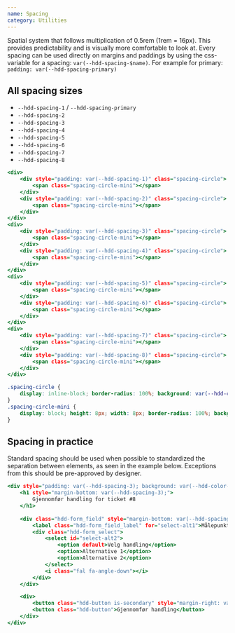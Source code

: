 ```yaml
---
name: Spacing
category: Utilities
---
```


Spatial system that follows multiplication of 0.5rem (1rem = 16px). This provides predictability and is visually more comfortable to look at. Every spacing can be used directly on margins and paddings by using the css-variable for a spacing: `var(--hdd-spacing-$name)`. For example for primary: `padding: var(--hdd-spacing-primary)`

## All spacing sizes

- `--hdd-spacing-1` / `--hdd-spacing-primary`
- `--hdd-spacing-2`
- `--hdd-spacing-3`
- `--hdd-spacing-4`
- `--hdd-spacing-5`
- `--hdd-spacing-6`
- `--hdd-spacing-7`
- `--hdd-spacing-8`

```spacing.html
<div>
	<div style="padding: var(--hdd-spacing-1)" class="spacing-circle">
		<span class="spacing-circle-mini"></span>
	</div>
	<div style="padding: var(--hdd-spacing-2)" class="spacing-circle">
		<span class="spacing-circle-mini"></span>
	</div>
</div>
<div>
	<div style="padding: var(--hdd-spacing-3)" class="spacing-circle">
		<span class="spacing-circle-mini"></span>
	</div>
	<div style="padding: var(--hdd-spacing-4)" class="spacing-circle">
		<span class="spacing-circle-mini"></span>
	</div>
</div>
<div>
	<div style="padding: var(--hdd-spacing-5)" class="spacing-circle">
		<span class="spacing-circle-mini"></span>
	</div>
	<div style="padding: var(--hdd-spacing-6)" class="spacing-circle">
		<span class="spacing-circle-mini"></span>
	</div>
</div>
<div>
	<div style="padding: var(--hdd-spacing-7)" class="spacing-circle">
		<span class="spacing-circle-mini"></span>
	</div>
	<div style="padding: var(--hdd-spacing-8)" class="spacing-circle">
		<span class="spacing-circle-mini"></span>
	</div>
</div>
```

```spacing.css	hidden
.spacing-circle {
	display: inline-block; border-radius: 100%; background: var(--hdd-color-white); box-shadow: var(--hdd-color-shadow-strong); margin: var(--hdd-spacing-1); vertical-align: middle;
}
.spacing-circle-mini {
	display: block; height: 8px; width: 8px; border-radius: 100%; background: var(--hdd-color-grey-medium); 
}
```

## Spacing in practice
Standard spacing should be used when possible to standardized the separation between elements, as seen in the example below. Exceptions from this should be pre-approved by designer.

```spacing-realistic.html
<div style="padding: var(--hdd-spacing-3); background: var(--hdd-color-white); border-radius: 5px;">
	<h1 style="margin-bottom: var(--hdd-spacing-3);">
		Gjennomfør handling for ticket #8
	</h1>
	
	<div class="hdd-form_field" style="margin-bottom: var(--hdd-spacing-2)">
		<label class="hdd-form_field_label" for="select-alt1">Målepunkt</label>
		<div class="hdd-form_select">
			<select id="select-alt2">
				<option default>Velg handling</option>
				<option>Alternative 1</option>
				<option>Alternative 2</option>
			</select>
			<i class="fal fa-angle-down"></i>
		</div>
	</div>

	<div>
		<button class="hdd-button is-secondary" style="margin-right: var(--hdd-spacing-2);">Avbryt</button>
		<button class="hdd-button">Gjennomfør handling</button>
	</div>
</div>
```
